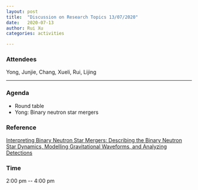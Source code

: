 ```yaml
---
layout: post
title:  "Discussion on Research Topics 13/07/2020"
date:   2020-07-13
author: Rui Xu
categories: activities

---
```



### Attendees

Yong, Junjie, Chang, Xueli, Rui, Lijing

---

### Agenda

- Round table
- Yong: Binary neutron star mergers


### Reference

[Interpreting Binary Neutron Star Mergers: Describing the Binary Neutron Star Dynamics, Modelling Gravitational Waveforms, and Analyzing Detections](https://arxiv.org/abs/2004.02527)


### Time

2:00 pm -- 4:00 pm
